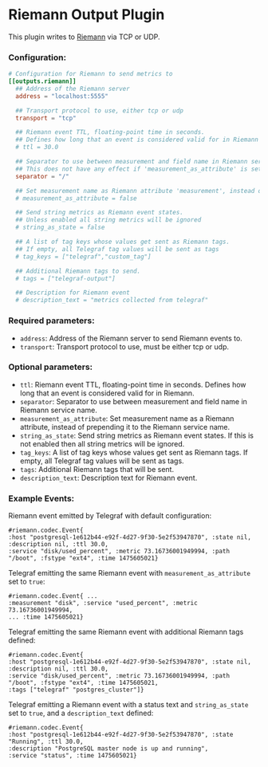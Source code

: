 # Riemann Output Plugin

This plugin writes to [Riemann](http://riemann.io/) via TCP or UDP.

### Configuration:

```toml
# Configuration for Riemann to send metrics to
[[outputs.riemann]]
  ## Address of the Riemann server
  address = "localhost:5555"

  ## Transport protocol to use, either tcp or udp
  transport = "tcp"

  ## Riemann event TTL, floating-point time in seconds.
  ## Defines how long that an event is considered valid for in Riemann
  # ttl = 30.0

  ## Separator to use between measurement and field name in Riemann service name
  ## This does not have any effect if 'measurement_as_attribute' is set to 'true'
  separator = "/"

  ## Set measurement name as Riemann attribute 'measurement', instead of prepending it to the Riemann service name
  # measurement_as_attribute = false

  ## Send string metrics as Riemann event states.
  ## Unless enabled all string metrics will be ignored
  # string_as_state = false

  ## A list of tag keys whose values get sent as Riemann tags.
  ## If empty, all Telegraf tag values will be sent as tags
  # tag_keys = ["telegraf","custom_tag"]

  ## Additional Riemann tags to send.
  # tags = ["telegraf-output"]

  ## Description for Riemann event
  # description_text = "metrics collected from telegraf"
```

### Required parameters:

* `address`: Address of the Riemann server to send Riemann events to.
* `transport`: Transport protocol to use, must be either tcp or udp.

### Optional parameters:

* `ttl`: Riemann event TTL, floating-point time in seconds. Defines how long that an event is considered valid for in Riemann.
* `separator`: Separator to use between measurement and field name in Riemann service name.
* `measurement_as_attribute`: Set measurement name as a Riemann attribute, instead of prepending it to the Riemann service name.
* `string_as_state`: Send string metrics as Riemann event states. If this is not enabled then all string metrics will be ignored.
* `tag_keys`: A list of tag keys whose values get sent as Riemann tags. If empty, all Telegraf tag values will be sent as tags.
* `tags`: Additional Riemann tags that will be sent.
* `description_text`: Description text for Riemann event.

### Example Events:

Riemann event emitted by Telegraf with default configuration:
```
#riemann.codec.Event{
:host "postgresql-1e612b44-e92f-4d27-9f30-5e2f53947870", :state nil, :description nil, :ttl 30.0,
:service "disk/used_percent", :metric 73.16736001949994, :path "/boot", :fstype "ext4", :time 1475605021}
```

Telegraf emitting the same Riemann event with `measurement_as_attribute` set to `true`:
```
#riemann.codec.Event{ ...
:measurement "disk", :service "used_percent", :metric 73.16736001949994,
... :time 1475605021}
```

Telegraf emitting the same Riemann event with additional Riemann tags defined:
```
#riemann.codec.Event{
:host "postgresql-1e612b44-e92f-4d27-9f30-5e2f53947870", :state nil, :description nil, :ttl 30.0,
:service "disk/used_percent", :metric 73.16736001949994, :path "/boot", :fstype "ext4", :time 1475605021,
:tags ["telegraf" "postgres_cluster"]}
```

Telegraf emitting a Riemann event with a status text and `string_as_state` set to `true`, and a `description_text` defined:
```
#riemann.codec.Event{
:host "postgresql-1e612b44-e92f-4d27-9f30-5e2f53947870", :state "Running", :ttl 30.0,
:description "PostgreSQL master node is up and running",
:service "status", :time 1475605021}
```
